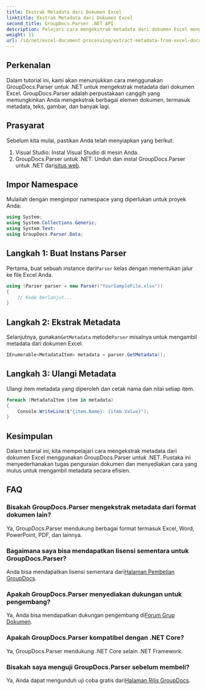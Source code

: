 ```yaml
---
title: Ekstrak Metadata dari Dokumen Excel
linktitle: Ekstrak Metadata dari Dokumen Excel
second_title: GroupDocs.Parser .NET API
description: Pelajari cara mengekstrak metadata dari dokumen Excel menggunakan GroupDocs.Parser untuk .NET. Ikuti tutorial langkah demi langkah ini.
weight: 11
url: /id/net/excel-document-processing/extract-metadata-from-excel-document/
---
```

## Perkenalan
Dalam tutorial ini, kami akan menunjukkan cara menggunakan GroupDocs.Parser untuk .NET untuk mengekstrak metadata dari dokumen Excel. GroupDocs.Parser adalah perpustakaan canggih yang memungkinkan Anda mengekstrak berbagai elemen dokumen, termasuk metadata, teks, gambar, dan banyak lagi.
## Prasyarat
Sebelum kita mulai, pastikan Anda telah menyiapkan yang berikut:
1. Visual Studio: Instal Visual Studio di mesin Anda.
2.  GroupDocs.Parser untuk .NET: Unduh dan instal GroupDocs.Parser untuk .NET dari[situs web](https://releases.groupdocs.com/parser/net/).

## Impor Namespace
Mulailah dengan mengimpor namespace yang diperlukan untuk proyek Anda:
```csharp
using System;
using System.Collections.Generic;
using System.Text;
using GroupDocs.Parser.Data;
```
## Langkah 1: Buat Instans Parser
 Pertama, buat sebuah instance dari`Parser` kelas dengan menentukan jalur ke file Excel Anda.
```csharp
using (Parser parser = new Parser("YourSampleFile.xlsx"))
{
    // Kode berlanjut...
}
```
## Langkah 2: Ekstrak Metadata
 Selanjutnya, gunakan`GetMetadata` metode`Parser` misalnya untuk mengambil metadata dari dokumen Excel.
```csharp
IEnumerable<MetadataItem> metadata = parser.GetMetadata();
```
## Langkah 3: Ulangi Metadata
Ulangi item metadata yang diperoleh dan cetak nama dan nilai setiap item.
```csharp
foreach (MetadataItem item in metadata)
{
    Console.WriteLine($"{item.Name}: {item.Value}");
}
```

## Kesimpulan
Dalam tutorial ini, kita mempelajari cara mengekstrak metadata dari dokumen Excel menggunakan GroupDocs.Parser untuk .NET. Pustaka ini menyederhanakan tugas penguraian dokumen dan menyediakan cara yang mulus untuk mengambil metadata secara efisien.

## FAQ
### Bisakah GroupDocs.Parser mengekstrak metadata dari format dokumen lain?
Ya, GroupDocs.Parser mendukung berbagai format termasuk Excel, Word, PowerPoint, PDF, dan lainnya.
### Bagaimana saya bisa mendapatkan lisensi sementara untuk GroupDocs.Parser?
 Anda bisa mendapatkan lisensi sementara dari[Halaman Pembelian GroupDocs](https://purchase.groupdocs.com/temporary-license/).
### Apakah GroupDocs.Parser menyediakan dukungan untuk pengembang?
 Ya, Anda bisa mendapatkan dukungan pengembang di[Forum Grup Dokumen](https://forum.groupdocs.com/c/parser/17).
### Apakah GroupDocs.Parser kompatibel dengan .NET Core?
Ya, GroupDocs.Parser mendukung .NET Core selain .NET Framework.
### Bisakah saya menguji GroupDocs.Parser sebelum membeli?
 Ya, Anda dapat mengunduh uji coba gratis dari[Halaman Rilis GroupDocs](https://releases.groupdocs.com/).